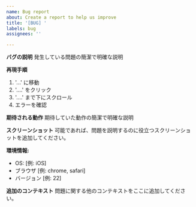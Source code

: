 ```yaml
---
name: Bug report
about: Create a report to help us improve
title: '[BUG] '
labels: bug
assignees: ''

---
```


**バグの説明**
発生している問題の簡潔で明確な説明

**再現手順**
1. '...' に移動
2. '....' をクリック
3. '....' まで下にスクロール
4. エラーを確認

**期待される動作**
期待していた動作の簡潔で明確な説明

**スクリーンショット**
可能であれば、問題を説明するのに役立つスクリーンショットを追加してください。

**環境情報:**
 - OS: [例: iOS]
 - ブラウザ [例: chrome, safari]
 - バージョン [例: 22]

**追加のコンテキスト**
問題に関する他のコンテキストをここに追加してください。